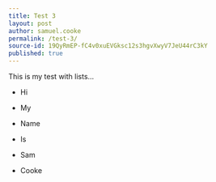 ```yaml
---
title: Test 3
layout: post
author: samuel.cooke
permalink: /test-3/
source-id: 19QyRmEP-fC4v0xuEVGksc12s3hgvXwyV7JeU44rC3kY
published: true
---
```

This is my test with lists…

* Hi

* My

* Name

* Is

* Sam

* Cooke

